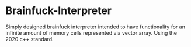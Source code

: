 # Brainfuck-Interpreter
Simply designed brainfuck interpreter intended to have functionality for an infinite amount of memory cells represented via vector array.
Using the 2020 c++ standard. 
